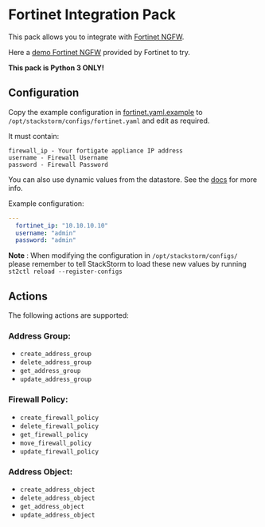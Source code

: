 # Fortinet Integration Pack

This pack allows you to integrate with
[Fortinet NGFW](https://www.fortinet.com/products/next-generation-firewall.html).

Here a [demo Fortinet NGFW](https://fortigate.fortidemo.com) provided by Fortinet to try.

**This pack is Python 3 ONLY!**

## Configuration
Copy the example configuration in [fortinet.yaml.example](./fortinet.yaml.example) to 
`/opt/stackstorm/configs/fortinet.yaml` and edit as required.

It must contain:

```
firewall_ip - Your fortigate appliance IP address
username - Firewall Username
password - Firewall Password
```

You can also use dynamic values from the datastore. See the 
[docs](https://docs.stackstorm.com/reference/pack_configs.html) for more info.

Example configuration:

```yaml
---
  fortinet_ip: "10.10.10.10"
  username: "admin"
  password: "admin"
```

**Note** : When modifying the configuration in `/opt/stackstorm/configs/` please
           remember to tell StackStorm to load these new values by running
           `st2ctl reload --register-configs`


## Actions

The following actions are supported:

### Address Group:
* ``create_address_group``
* ``delete_address_group``
* ``get_address_group``
* ``update_address_group``
 
### Firewall Policy:
* ``create_firewall_policy``
* ``delete_firewall_policy``
* ``get_firewall_policy``
* ``move_firewall_policy``
* ``update_firewall_policy``
 
### Address Object:
* ``create_address_object``
* ``delete_address_object``
* ``get_address_object``
* ``update_address_object``
